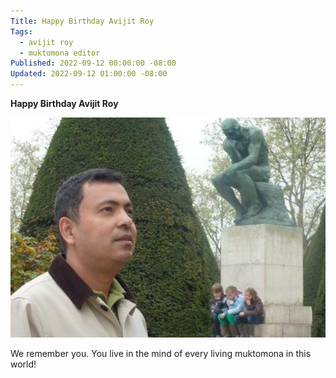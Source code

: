 ```yaml
---
Title: Happy Birthday Avijit Roy
Tags:
  - avijit roy
  - muktomona editor
Published: 2022-09-12 00:00:00 -08:00
Updated: 2022-09-12 01:00:00 -08:00
---
```


**Happy Birthday Avijit Roy**

![](../../images/dup/Avijit_bday_2022.jpg)
 
We remember you. You live in the mind of every living muktomona in this world!